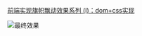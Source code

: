 [前端实现旗帜飘动效果系列 (Ⅰ)：dom+css实现](https://my.oschina.net/codingDog/blog/1839097 "前端实现旗帜飘动效果系列 (Ⅰ)：dom+css实现")


![最终效果](http://kaysama.gitee.io/image-host/flag_dom+css.gif)
